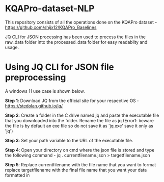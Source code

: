 # KQAPro-dataset-NLP
This repository consists of all the operations done on the KQAPro dataset - https://github.com/shijx12/KQAPro_Baselines

JQ CLI for JSON processing has been used to process the files in the raw_data folder into the processed_data folder for easy readablity and usage. 

# Using JQ CLI for JSON file preprocessing 

A windows 11 use case is shown below.

**Step 1**: Download JQ from the official site for your respective OS - https://stedolan.github.io/jq/

**Step 2**: Create a folder in the C drive named jq and paste the executable file that you downloaded into the folder. Rename the file as jq (Error1: beware the file is by default an exe file so do not save it as 'jq.exe' save it only as 'jq')

**Step 3**: Set your path variable to the URL of the executable file.

**Step 4**: Open your directory on cmd where the json file is stored and type the following command - jq . currentfilename.json > targetfilename.json

**Step 5**: Replace currentfilename with the file name that you want to format replace targetfilename with the final file name that you want your data formatted in
